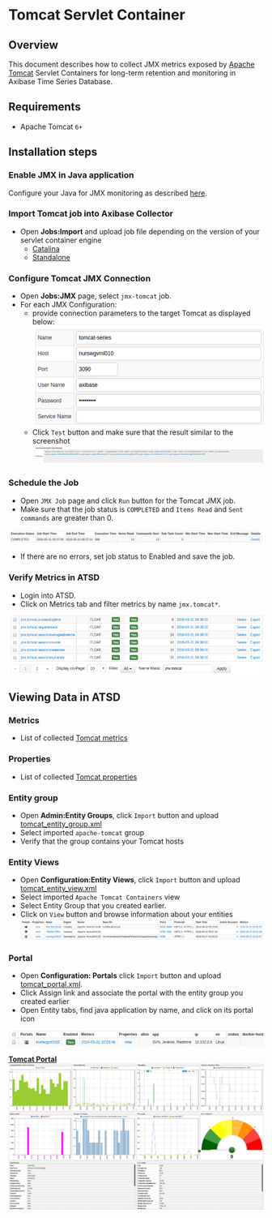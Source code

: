 # Tomcat Servlet Container

## Overview

This document describes how to collect JMX metrics exposed by [Apache Tomcat](http://tomcat.apache.org/) Servlet Containers  for long-term retention and monitoring in Axibase Time Series Database.

## Requirements

* Apache Tomcat `6+`

## Installation steps

### Enable JMX in Java application

Configure your Java for JMX monitoring as described [here](../../jmx.md).

### Import Tomcat job into Axibase Collector

 * Open **Jobs:Import** and upload job file depending on the version of your servlet container engine
    * [Catalina](configs/tomcat_catalina_job.xml)
    * [Standalone](configs/tomcat_standalone_job.xml)

### Configure Tomcat JMX Connection

* Open **Jobs:JMX** page, select `jmx-tomcat` job.
* For each JMX Configuration:
    * provide connection parameters to the target Tomcat as displayed below:
    ![](images/tomcat_jmx_configuration.png)
    * Click `Test` button and make sure that the result similar to the screenshot
    ![](images/tomcat_test_jmx_configuration.png)

### Schedule the Job

* Open `JMX Job` page and click `Run` button for the Tomcat JMX job.
* Make sure that the job status is `COMPLETED` and `Items Read` and `Sent commands` are greater than 0.

![](images/test_run.png)

* If there are no errors, set job status to Enabled and save the job.

### Verify Metrics in ATSD

* Login into ATSD.
* Click on Metrics tab and filter metrics by name `jmx.tomcat*`.

![](images/tomcat_metrics.png)

## Viewing Data in ATSD

### Metrics

* List of collected [Tomcat metrics](metric-list.md)

### Properties

* List of collected [Tomcat properties](properties-list.md)


### Entity group

* Open **Admin:Entity Groups**, click `Import` button and upload  [tomcat_entity_group.xml](configs/tomcat_entity_group.xml)
* Select imported `apache-tomcat` group
* Verify that the group contains your Tomcat hosts


### Entity Views

* Open **Configuration:Entity Views**, click `Import` button and upload  [tomcat_entity_view.xml](configs/tomcat_entity_view.xml)
* Select imported `Apache Tomcat Containers` view
* Select Entity Group that you created earlier.
* Click on `View` button and browse information about your entities
![](images/tomcat_entity_view.png)


### Portal

* Open **Configuration: Portals** click `Import` button and upload [tomcat_portal.xml](configs/tomcat_portal.xml).
* Click Assign link and associate the portal with the entity group you created earlier
* Open Entity tabs, find java application by name, and click on its portal icon

![](images/tomcat_portal_icon.png)

[**Tomcat Portal**](http://apps.axibase.com/chartlab/106bddba)
![](images/tomcat_portal.png)
